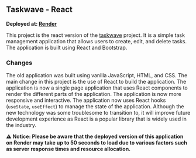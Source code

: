 ## Taskwave - React

**Deployed at: [Render](https://a4-williamhuang.onrender.com)**

This project is the react version of the [taskwave](https://github.com/whuang214/a3-WilliamHuang) project. It is a simple task management application that allows users to create, edit, and delete tasks. The application is built using React and Bootstrap.

### Changes

The old application was built using vanilla JavaScript, HTML, and CSS. The main change in this project is the use of React to build the application. The application is now a single page application that uses React components to render the different parts of the application. The application is now more responsive and interactive. The application now uses React hooks (`useState`, `useEffect`) to manage the state of the application. Although the new technology was some troublesome to transition to, it will improve future development experience as React is a popular library that is widely used in the industry.

**⚠️ Notice: Please be aware that the deployed version of this application on Render may take up to 50 seconds to load due to various factors such as server response times and resource allocation.**
